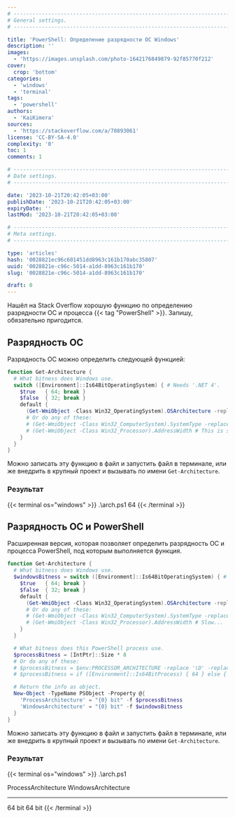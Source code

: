 ```yaml
---
# -------------------------------------------------------------------------------------------------------------------- #
# General settings.
# -------------------------------------------------------------------------------------------------------------------- #

title: 'PowerShell: Определение разрядности ОС Windows'
description: ''
images:
  - 'https://images.unsplash.com/photo-1642176849879-92f85770f212'
cover:
  crop: 'bottom'
categories:
  - 'windows'
  - 'terminal'
tags:
  - 'powershell'
authors:
  - 'KaiKimera'
sources:
  - 'https://stackoverflow.com/a/70893061'
license: 'CC-BY-SA-4.0'
complexity: '0'
toc: 1
comments: 1

# -------------------------------------------------------------------------------------------------------------------- #
# Date settings.
# -------------------------------------------------------------------------------------------------------------------- #

date: '2023-10-21T20:42:05+03:00'
publishDate: '2023-10-21T20:42:05+03:00'
expiryDate: ''
lastMod: '2023-10-21T20:42:05+03:00'

# -------------------------------------------------------------------------------------------------------------------- #
# Meta settings.
# -------------------------------------------------------------------------------------------------------------------- #

type: 'articles'
hash: '0028821ec96c601451dd8963c161b170abc35807'
uuid: '0028821e-c96c-5014-a1dd-8963c161b170'
slug: '0028821e-c96c-5014-a1dd-8963c161b170'

draft: 0
---
```


Нашёл на Stack Overflow хорошую функцию по определению разрядности ОС и процесса {{< tag "PowerShell" >}}. Запишу, обязательно пригодится.

<!--more-->

## Разрядность ОС

Разрядность ОС можно определить следующей функцией:

```powershell
function Get-Architecture {
  # What bitness does Windows use.
  switch ([Environment]::Is64BitOperatingSystem) { # Needs '.NET 4'.
    $true   { 64; break }
    $false  { 32; break }
    default {
      (Get-WmiObject -Class Win32_OperatingSystem).OSArchitecture -replace '\D'
      # Or do any of these:
      # (Get-WmiObject -Class Win32_ComputerSystem).SystemType -replace '\D' -replace '86', '32'
      # (Get-WmiObject -Class Win32_Processor).AddressWidth # This is slow...
    }
  }
}
```

Можно записать эту функцию в файл и запустить файл в терминале, или же внедрить в крупный проект и вызывать по имени `Get-Architecture`.

### Результат

{{< terminal os="windows" >}}
.\arch.ps1
64
{{< /terminal >}}

## Разрядность ОС и PowerShell

Расширенная версия, которая позволяет определить разрядность ОС и процесса PowerShell, под которым выполняется функция.

```powershell
function Get-Architecture {
  # What bitness does Windows use.
  $windowsBitness = switch ([Environment]::Is64BitOperatingSystem) { # Needs '.NET 4'.
    $true   { 64; break }
    $false  { 32; break }
    default {
      (Get-WmiObject -Class Win32_OperatingSystem).OSArchitecture -replace '\D'
      # Or do any of these:
      # (Get-WmiObject -Class Win32_ComputerSystem).SystemType -replace '\D' -replace '86', '32'
      # (Get-WmiObject -Class Win32_Processor).AddressWidth # Slow...
    }
  }

  # What bitness does this PowerShell process use.
  $processBitness = [IntPtr]::Size * 8
  # Or do any of these:
  # $processBitness = $env:PROCESSOR_ARCHITECTURE -replace '\D' -replace '86|ARM', '32'
  # $processBitness = if ([Environment]::Is64BitProcess) { 64 } else { 32 }

  # Return the info as object.
  New-Object -TypeName PSObject -Property @{
    'ProcessArchitecture' = "{0} bit" -f $processBitness
    'WindowsArchitecture' = "{0} bit" -f $windowsBitness
  }
}
```

Можно записать эту функцию в файл и запустить файл в терминале, или же внедрить в крупный проект и вызывать по имени `Get-Architecture`.

### Результат

{{< terminal os="windows" >}}
.\arch.ps1

ProcessArchitecture WindowsArchitecture
------------------- -------------------
64 bit              64 bit
{{< /terminal >}}
